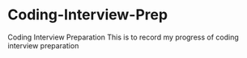 # Coding-Interview-Prep
Coding Interview Preparation 
This is to record my progress of coding interview preparation
